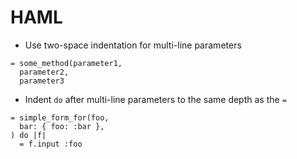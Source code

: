 HAML
====

* Use two-space indentation for multi-line parameters
```
= some_method(parameter1,
  parameter2,
  parameter3
```

* Indent ``do`` after multi-line parameters to the same depth as the ``=``
```
= simple_form_for(foo,
  bar: { foo: :bar },
) do |f|
  = f.input :foo
```

